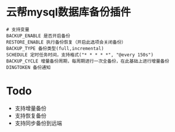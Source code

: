 # 云帮mysql数据库备份插件

```
# 支持变量
BACKUP_ENABLE 是否开启备份
RESTORE_ENABLE 执行备份恢复（开启此选项会关闭备份）
BACKUP_TYPE 备份类型(full,incremental)
SCHEDULE 定时任务时间，支持格式("* * * * *", "@every 150s")
BACKUP_CYCLE 增量备份周期，每周期进行一次全备份，在此基础上进行增量备份
DINGTOKEN 备份通知
```

# Todo

- 支持增量备份
- 支持恢复备份
- 支持同步备份到远端